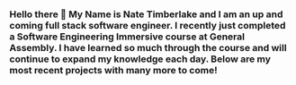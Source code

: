 ### Hello there 👋 My Name is Nate Timberlake and I am an up and coming full stack software engineer. I recently just completed a Software Engineering Immersive course at General Assembly. I have learned so much through the course and will continue to expand my knowledge each day. Below are my most recent projects with many more to come!  

<!--
**timberlakent/timberlakent** is a ✨ _special_ ✨ repository because its `README.md` (this file) appears on your GitHub profile.

Here are some ideas to get you started:

- 🔭 I’m currently working on ...
- 🌱 I’m currently learning ...
- 👯 I’m looking to collaborate on ...
- 🤔 I’m looking for help with ...
- 💬 Ask me about ...
- 📫 How to reach me: ...
- 😄 Pronouns: ...
- ⚡ Fun fact: ...
-->
